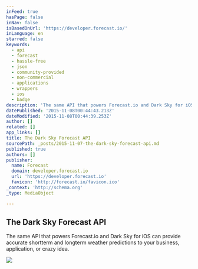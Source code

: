 ```yaml
---
inFeed: true
hasPage: false
inNav: false
isBasedOnUrl: 'https://developer.forecast.io/'
inLanguage: en
starred: false
keywords:
  - api
  - forecast
  - hassle-free
  - json
  - community-provided
  - non-commercial
  - applications
  - wrappers
  - ios
  - badge
description: 'The same API that powers Forecast.io and Dark Sky for iOS can provide accurate short­term and long­term weather predictions to your business, application, or crazy idea.'
datePublished: '2015-11-08T00:44:43.213Z'
dateModified: '2015-11-08T00:44:39.253Z'
author: []
related: []
app_links: []
title: The Dark Sky Forecast API
sourcePath: _posts/2015-11-07-the-dark-sky-forecast-api.md
published: true
authors: []
publisher:
  name: Forecast
  domain: developer.forecast.io
  url: 'https://developer.forecast.io'
  favicon: 'http://forecast.io/favicon.ico'
_context: 'http://schema.org'
_type: MediaObject

---
```

<article style=""><h1>The Dark Sky Forecast API</h1><p>The same API that powers Forecast.io and Dark Sky for iOS can provide accurate short­term and long­term weather predictions to your business, application, or crazy idea.</p><img src="https://developer.forecast.io/img/dark_sky.jpg" /></article>
